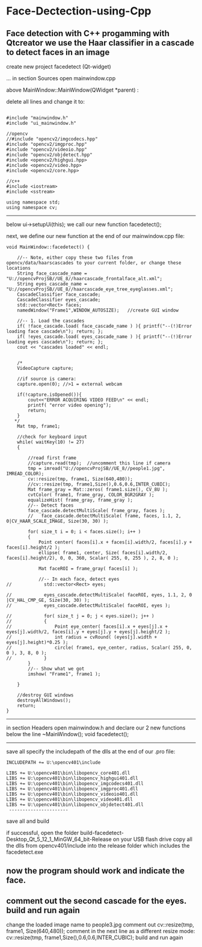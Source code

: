 # Face-Dectection-using-Cpp
Face detection with C++ progamming with Qtcreator
 we use the Haar classifier in a cascade to detect faces in an image
 ----------------------

create new project facedetect (Qt-widget)

...
in section Sources open mainwindow.cpp

above MainWindow::MainWindow(QWidget *parent) :

delete all lines and change it to:
```

#include "mainwindow.h"
#include "ui_mainwindow.h"

//opencv
//#include "opencv2/imgcodecs.hpp"
#include "opencv2/imgproc.hpp"
#include "opencv2/videoio.hpp"
#include "opencv2/objdetect.hpp"
#include <opencv2/highgui.hpp>
#include <opencv2/video.hpp>
#include <opencv2/core.hpp>

//c++
#include <iostream>
#include <sstream>

using namespace std;
using namespace cv;
```
------------------------------------------------------------------------------------

below ui->setupUi(this); we call our new function
    facedetect();

next, we define our new function at the end of our mainwindow.cpp file:	
```
void MainWindow::facedetect() {

    //-- Note, either copy these two files from opencv/data/haarscascades to your current folder, or change these locations
    String face_cascade_name = "U://opencvProjSB//UE_8//haarcascade_frontalface_alt.xml";
    String eyes_cascade_name = "U://opencvProjSB//UE_8//haarcascade_eye_tree_eyeglasses.xml";
    CascadeClassifier face_cascade;
    CascadeClassifier eyes_cascade;
    std::vector<Rect> faces;
    namedWindow("Frame1",WINDOW_AUTOSIZE);   //create GUI window

    //-- 1. Load the cascades
    if( !face_cascade.load( face_cascade_name ) ){ printf("--(!)Error loading face cascade\n"); return; };
    if( !eyes_cascade.load( eyes_cascade_name ) ){ printf("--(!)Error loading eyes cascade\n"); return; };
    cout << "cascades loaded" << endl;


    /*
    VideoCapture capture;

    //if source is camera:
    capture.open(0); //>1 = external webcam

    if(!capture.isOpened()){
        cout<<"ERROR ACQUIRING VIDEO FEED\n" << endl;
        printf( "error video opening");
        return;
    }
   */
    Mat tmp, frame1;

    //check for keyboard input
    while( waitKey(10) != 27)
    {

        //read first frame
        //capture.read(tmp);  //uncomment this line if camera
        tmp = imread("U://opencvProjSB//UE_8//people1.jpg", IMREAD_COLOR);
        cv::resize(tmp, frame1, Size(640,480));
        //cv::resize(tmp, frame1,Size(),0.6,0.6,INTER_CUBIC);
        Mat frame_gray = Mat::zeros( frame1.size(), CV_8U );
        cvtColor( frame1, frame_gray, COLOR_BGR2GRAY );
        equalizeHist( frame_gray, frame_gray );
        //-- Detect faces
        face_cascade.detectMultiScale( frame_gray, faces );
        //   face_cascade.detectMultiScale( frame, faces, 1.1, 2, 0|CV_HAAR_SCALE_IMAGE, Size(30, 30) );

        for( size_t i = 0; i < faces.size(); i++ )
        {
            Point center( faces[i].x + faces[i].width/2, faces[i].y + faces[i].height/2 );
            ellipse( frame1, center, Size( faces[i].width/2, faces[i].height/2), 0, 0, 360, Scalar( 255, 0, 255 ), 2, 8, 0 );

            Mat faceROI = frame_gray( faces[i] );

            //-- In each face, detect eyes
//            std::vector<Rect> eyes;

//            eyes_cascade.detectMultiScale( faceROI, eyes, 1.1, 2, 0 |CV_HAL_CMP_GE, Size(30, 30) );
//            eyes_cascade.detectMultiScale( faceROI, eyes );

//            for( size_t j = 0; j < eyes.size(); j++ )
//            {
//                Point eye_center( faces[i].x + eyes[j].x + eyes[j].width/2, faces[i].y + eyes[j].y + eyes[j].height/2 );
//                int radius = cvRound( (eyes[j].width + eyes[j].height)*0.25 );
//                circle( frame1, eye_center, radius, Scalar( 255, 0, 0 ), 3, 8, 0 );
//            }
        }
        //-- Show what we got
        imshow( "Frame1", frame1 );

    }

    //destroy GUI windows
    destroyAllWindows();
    return;
}
```
 ---------------------------------
in section Headers open mainwindow.h and declare our 2 new functions
below the line ~MainWindow(); 
    void facedetect();
    	
-----------------------------------------------------------------------------------
save all
specify the includepath of the dlls at the end of our .pro file:
```
INCLUDEPATH += U:\opencv401\include

LIBS += U:\opencv401\bin\libopencv_core401.dll
LIBS += U:\opencv401\bin\libopencv_highgui401.dll
LIBS += U:\opencv401\bin\libopencv_imgcodecs401.dll
LIBS += U:\opencv401\bin\libopencv_imgproc401.dll
LIBS += U:\opencv401\bin\libopencv_videoio401.dll
LIBS += U:\opencv401\bin\libopencv_video401.dll
LIBS += U:\opencv401\bin\libopencv_objdetect401.dll
 ----------------------
```
save all and build

if successful, open the folder build-facedetect-Desktop_Qt_5_12_1_MinGW_64_bit-Release on your USB flash drive
copy all the dlls from opencv401/include into the release folder which includes the facedetect.exe

now the program should work and indicate the face.
 ----------------
comment out the second cascade for the eyes.
build and run again 
 -------------------------------
change the loaded image name to people3.jpg
comment out cv::resize(tmp, frame1, Size(640,480));
comment in the next line as a different resize mode:
cv::resize(tmp, frame1,Size(),0.6,0.6,INTER_CUBIC);
build and run again


 
 





